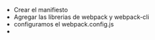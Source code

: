 - Crear el manifiesto
- Agregar las librerias de webpack y webpack-cli
- configuramos el webpack.config.js
- 